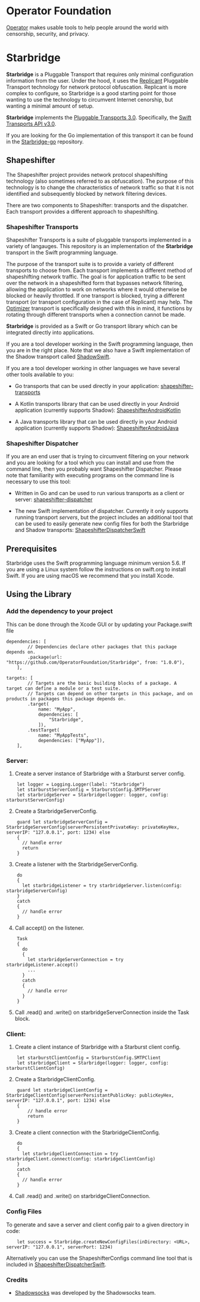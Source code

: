 # Operator Foundation

[Operator](https://operatorfoundation.org) makes usable tools to help people around the world with censorship, security, and privacy.

# Starbridge

**Starbridge** is a Pluggable Transport that requires only minimal configuration information from the user. Under the hood, it uses the [Replicant](https://github.com/OperatorFoundation/ReplicantSwift) Pluggable Transport technology for network protocol obfuscation. Replicant is more complex to configure, so Starbridge is a good starting point for those wanting to use the technology to circumvent Internet cenorship, but wanting a minimal amount of setup.

**Starbridge** implements the [Pluggable Transports 3.0](https://github.com/Pluggable-Transports/Pluggable-Transports-spec/tree/main/releases/PTSpecV3.0). Specifically, the [Swift Transports API v3.0](https://github.com/Pluggable-Transports/Pluggable-Transports-spec/blob/main/releases/PTSpecV3.0/Pluggable%20Transport%20Specification%20v3.0%20-%20Swift%20Transport%20API%20v3.0.md).

If you are looking for the Go implementation of this transport it can be found in the [Starbridge-go](https://github.com/OperatorFoundation/Starbridge-go.git) repository.

## Shapeshifter

The Shapeshifter project provides network protocol shapeshifting technology
(also sometimes referred to as obfuscation). The purpose of this technology is
to change the characteristics of network traffic so that it is not identified
and subsequently blocked by network filtering devices.

There are two components to Shapeshifter: transports and the dispatcher. Each
transport provides a different approach to shapeshifting. 

### Shapeshifter Transports

Shapeshifter Transports is a suite of pluggable transports implemented in a variety of langauges. This repository 
is an implementation of the **Starbridge** transport in the Swift programming language. 

The purpose of the transport suite is to provide a variety of different transports to choose from. Each transport implements a different method of shapeshifting network traffic. The goal is for application traffic to be sent over the network in a shapeshifted form that bypasses network filtering, allowing the application to work on networks where it would otherwise be blocked or heavily throttled. If one transport is blocked, trying a different transport (or transport configuration in the case of Replicant) may help. The [Optimizer](https://github.com/OperatorFoundation/Optimizer-go.git) transport is specifically designed with this in mind, it functions by rotating through different transports when a connection cannot be made.

**Starbridge** is provided as a Swift or Go transport library which can be integrated directly into applications.

If you are a tool developer working in the Swift programming language, then you
are in the right place. Note that we also have a Swift implementation of the Shadow transport called [ShadowSwift](https://github.com/OperatorFoundation/ShadowSwift.git).

If you are a tool developer working in other languages we have 
several other tools available to you:

- Go transports that can be used directly in your application:
[shapeshifter-transports](https://github.com/OperatorFoundation/shapeshifter-transports)

- A Kotlin transports library that can be used directly in your Android application (currently supports Shadow):
[ShapeshifterAndroidKotlin](https://github.com/OperatorFoundation/ShapeshifterAndroidKotlin)

- A Java transports library that can be used directly in your Android application (currently supports Shadow):
[ShapeshifterAndroidJava](https://github.com/OperatorFoundation/ShapeshifterAndroidJava)

### Shapeshifter Dispatcher

If you are an end user that is trying to circumvent filtering on your network and you are looking for a tool which you can install and
use from the command line, then you probably want Shapeshifter Dispatcher. Please note that familiarity with executing programs on the command line is necessary to use this tool:

- Written in Go and can be used to run various transports as a client or server:
[shapeshifter-dispatcher](https://github.com/OperatorFoundation/shapeshifter-dispatcher.git)

- The new Swift implementation of dispatcher. Currently it only supports running transport *servers*, but the project includes an additional tool that can be used to easily generate new config files for both the Starbridge and Shadow transports:
[ShapeshifterDispatcherSwift](https://github.com/OperatorFoundation/ShapeshifterDispatcherSwift.git)

## Prerequisites

Starbridge uses the Swift programming language minimum version 5.6. If you are using a Linux system follow the instructions on swift.org to install Swift. If you are using macOS we recommend that you install Xcode.

## Using the Library

### Add the dependency to your project

This can be done through the Xcode GUI or by updating your Package.swift file
```
dependencies: [
        // Dependencies declare other packages that this package depends on.
        .package(url: "https://github.com/OperatorFoundation/Starbridge", from: "1.0.0"),
    ],
```

```
targets: [
        // Targets are the basic building blocks of a package. A target can define a module or a test suite.
        // Targets can depend on other targets in this package, and on products in packages this package depends on.
        .target(
            name: "MyApp",
            dependencies: [
                "Starbridge",
            ]),
        .testTarget(
            name: "MyAppTests",
            dependencies: ["MyApp"]),
    ],
```

### Server:

1. Create a server instance of Starbridge with a Starburst server config.
```
    let logger = Logging.Logger(label: "Starbridge")
    let starburstServerConfig = StarburstConfig.SMTPServer
    let starbridgeServer = Starbridge(logger: logger, config: starburstServerConfig)
```

2. Create a StarbridgeServerConfig.
```
    guard let starbridgeServerConfig = StarbridgeServerConfig(serverPersistentPrivateKey: privateKeyHex, serverIP: "127.0.0.1", port: 1234) else
    {
      // handle error
      return
    }
```

3. Create a listener with the StarbridgeServerConfig.
```
    do
    {
      let starbridgeListener = try starbridgeServer.listen(config: starbridgeServerConfig)
    } 
    catch
    {
      // handle error
    }
```

4. Call accept() on the listener.
```
    Task
    {
      do 
      {
        let starbridgeServerConnection = try starbridgeListener.accept()
        ...
      }
      catch
      {
        // handle error
      }
    }
```

5. Call .read() and .write() on starbridgeServerConnection inside the Task block.

### Client:

1. Create a client instance of Starbridge with a Starburst client config.
```
    let starburstClientConfig = StarburstConfig.SMTPClient
    let starbridgeClient = Starbridge(logger: logger, config: starburstClientConfig)
```

2. Create a StarbridgeClientConfig.
```
    guard let starbridgeClientConfig = StarbridgeClientConfig(serverPersistantPublicKey: publicKeyHex, serverIP: "127.0.0.1", port: 1234) else
    {
        // handle error
        return
    }
```

3. Create a client connection with the StarbridgeClientConfig.
```
    do
    {
      let starbridgeClientConnection = try starbridgeClient.connect(config: starbridgeClientConfig)
    }
    catch
    {
      // handle error
    }
```

4. Call .read() and .write() on starbridgeClientConnection.

### Config Files

To generate and save a server and client config pair to a given directory in code:

```
	let success = Starbridge.createNewConfigFiles(inDirectory: <URL>, serverIP: "127.0.0.1", serverPort: 1234)
```

Alternatively you can use the ShapeshifterConfigs command line tool that is included in [ShapeshifterDispatcherSwift](https://github.com/OperatorFoundation/ShapeshifterDispatcherSwift.git).

### Credits
* [Shadowsocks](https://shadowsocks.org/) was developed by the Shadowsocks team.
